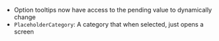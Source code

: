 - Option tooltips now have access to the pending value to dynamically change
- `PlaceholderCategory`: A category that when selected, just opens a screen
